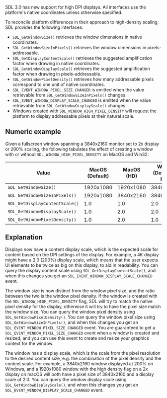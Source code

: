 
SDL 3.0 has new support for high DPI displays. All interfaces use the platform's native coordinates unless otherwise specified. 

To reconcile platform differences in their approach to high-density scaling, SDL provides the following interfaces:
- `SDL_GetWindowSize()`          retrieves the window dimensions in native coordinates.
- `SDL_GetWindowSizeInPixels()`  retrieves the window dimensions in pixels-addressable.
- `SDL_GetDisplayContentScale()` retrieves the suggested amplification factor when drawing in native coordinates.
- `SDL_GetWindowDisplayScale()`  retrieves the suggested amplification factor when drawing in pixels-addressable.
- `SDL_GetWindowPixelDensity()`  retrieves how many addressable pixels correspond to one unit of native coordinates.
- `SDL_EVENT_WINDOW_PIXEL_SIZE_CHANGED` is emitted when the value retrievable from `SDL_GetWindowSizeInPixels()` changes.
- `SDL_EVENT_WINDOW_DISPLAY_SCALE_CHANGED` is emitted when the value retrievable from `SDL_GetWindowDisplayScale()` changes.
- Windows created with `SDL_WINDOW_HIGH_PIXEL_DENSITY` will request the platform to display addressable pixels at their natural scale.

## Numeric example

Given a fullscreen window spanning a 3840x2160 monitor set to 2x display or 200% scaling, the following tabulates the effect of creating a window with or without `SDL_WINDOW_HIGH_PIXEL_DENSITY` on MacOS and Win32:

| Value                          | MacOS (Default) | MacOS (HD) | Win32 (Default & HD) |
|--------------------------------|-----------------|------------|----------------------|
| `SDL_GetWindowSize()`          | 1920x1080       | 1920x1080  | 3840x2160            |
| `SDL_GetWindowSizeInPixels()`  | 1920x1080       | 3840x2160  | 3840x2160            |
| `SDL_GetDisplayContentScale()` | 1.0             | 1.0        | 2.0                  |
| `SDL_GetWindowDisplayScale()`  | 1.0             | 2.0        | 2.0                  |
| `SDL_GetWindowPixelDensity()`  | 1.0             | 2.0        | 1.0                  |

## Explanation

Displays now have a content display scale, which is the expected scale for content based on the DPI settings of the display. For example, a 4K display might have a 2.0 (200%) display scale, which means that the user expects UI elements to be twice as big on this display, to aid in readability. You can query the display content scale using `SDL_GetDisplayContentScale()`, and when this changes you get an `SDL_EVENT_WINDOW_DISPLAY_SCALE_CHANGED` event.

The window size is now distinct from the window pixel size, and the ratio between the two is the window pixel density. If the window is created with the `SDL_WINDOW_HIGH_PIXEL_DENSITY` flag, SDL will try to match the native pixel density for the display, otherwise it will try to have the pixel size match the window size. You can query the window pixel density using `SDL_GetWindowPixelDensity()`. You can query the window pixel size using `SDL_GetWindowSizeInPixels()`, and when this changes you get an `SDL_EVENT_WINDOW_PIXEL_SIZE_CHANGED` event. You are guaranteed to get a `SDL_EVENT_WINDOW_PIXEL_SIZE_CHANGED` event when a window is created and resized, and you can use this event to create and resize your graphics context for the window.

The window has a display scale, which is the scale from the pixel resolution to the desired content size, e.g. the combination of the pixel density and the content scale. For example, a 3840x2160 window displayed at 200% on Windows, and a 1920x1080 window with the high density flag on a 2x display on macOS will both have a pixel size of 3840x2160 and a display scale of 2.0.  You can query the window display scale using `SDL_GetWindowDisplayScale()`, and when this changes you get an `SDL_EVENT_WINDOW_DISPLAY_SCALE_CHANGED` event.
